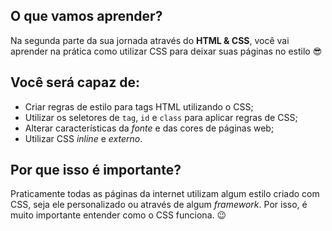 ## O que vamos aprender?

Na segunda parte da sua jornada através do **HTML & CSS**, você vai aprender na prática como utilizar CSS para deixar suas páginas no estilo 😎


## Você será capaz de:

- Criar regras de estilo para tags HTML utilizando o CSS;
- Utilizar os seletores de `tag`, `id` e `class` para aplicar regras de CSS;
- Alterar características da _fonte_ e das cores de páginas web;
- Utilizar CSS _inline_ e _externo_.


## Por que isso é importante?

Praticamente todas as páginas da internet utilizam algum estilo criado com CSS, seja ele personalizado ou através de algum _framework_. Por isso, é muito importante entender como o CSS funciona. 😉